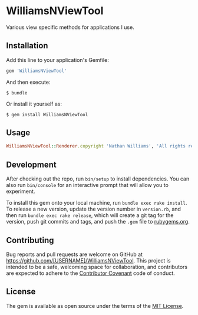 # WilliamsNViewTool

Various view specific methods for applications I use.

## Installation

Add this line to your application's Gemfile:

```ruby
gem 'WilliamsNViewTool'
```

And then execute:

    $ bundle

Or install it yourself as:

    $ gem install WilliamsNViewTool

## Usage

```ruby
WilliamsNViewTool::Renderer.copyright 'Nathan Williams', 'All rights reserved'
```

## Development

After checking out the repo, run `bin/setup` to install dependencies. You can also run `bin/console` for an interactive prompt that will allow you to experiment.

To install this gem onto your local machine, run `bundle exec rake install`. To release a new version, update the version number in `version.rb`, and then run `bundle exec rake release`, which will create a git tag for the version, push git commits and tags, and push the `.gem` file to [rubygems.org](https://rubygems.org).

## Contributing

Bug reports and pull requests are welcome on GitHub at https://github.com/[USERNAME]/WilliamsNViewTool. This project is intended to be a safe, welcoming space for collaboration, and contributors are expected to adhere to the [Contributor Covenant](http://contributor-covenant.org) code of conduct.


## License

The gem is available as open source under the terms of the [MIT License](http://opensource.org/licenses/MIT).

